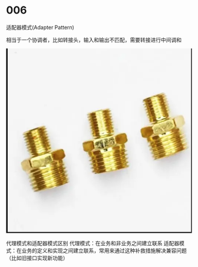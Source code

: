# 006
适配器模式(Adapter Pattern)

相当于一个协调者，比如转接头，输入和输出不匹配，需要转接进行中间调和

![adapter](adapter.png)

代理模式和适配器模式区别
代理模式：在业务和非业务之间建立联系
适配器模式：在业务的定义和实现之间建立联系，常用来通过这种补救措施解决兼容问题（比如旧接口实现新功能）